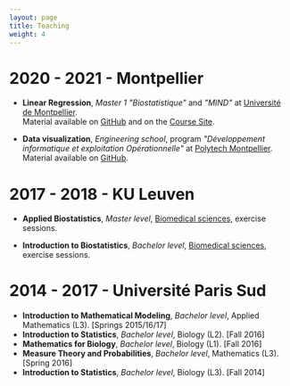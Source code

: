 ```yaml
---
layout: page
title: Teaching
weight: 4
---
```

  
# 2020 - 2021 - Montpellier

* **Linear Regression**, *Master 1* *"Biostatistique"* and *"MIND"* at [Université de Montpellier](https://maths-fds.edu.umontpellier.fr/offres-de-formation-master/).  
Material available on
[GitHub](https://github.com/pbastide/HMMA201)
and on the [Course Site](https://hmma201.netlify.app/).

* **Data visualization**, *Engineering school*, program *"Développement informatique et exploitation Opérationnelle"* at [Polytech Montpellier](https://www.polytech.umontpellier.fr/formation/cycle-ingenieur/devops/enseignements-do).  
Material available on
[GitHub](https://github.com/pbastide/do3-dataviz).

# 2017 - 2018 - KU Leuven

* **Applied Biostatistics**, *Master level*, [Biomedical sciences](https://onderwijsaanbod.kuleuven.be//syllabi/e/E04N0AE.htm), exercise sessions.

* **Introduction to Biostatistics**, *Bachelor level*, [Biomedical sciences](https://onderwijsaanbod.kuleuven.be/syllabi/n/E06C9BN.htm), exercise sessions.

# 2014 - 2017 - Université Paris Sud

* **Introduction to Mathematical Modeling**, *Bachelor level*, Applied
Mathematics (L3). [Springs 2015/16/17]
* **Introduction to Statistics**, *Bachelor level*, Biology (L2). [Fall 2016]
* **Mathematics for Biology**, *Bachelor level*, Biology (L1). [Fall 2016]
* **Measure Theory and Probabilities**, *Bachelor level*, Mathematics (L3). [Spring 2016]
* **Introduction to Statistics**, *Bachelor level*, Biology (L3). [Fall 2014]

